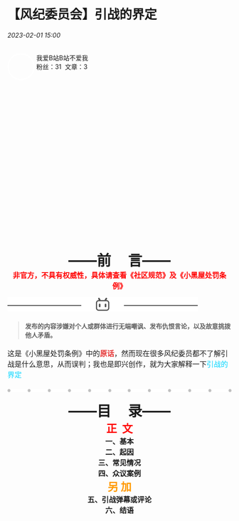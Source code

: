 <head>
    <style>
        .round_icon{
            width: 55px;
            height: 55px;
            border: 3px solid white;
            border-radius: 50%;
            overflow: hidden;
        }
        .p1{
            position: absolute;
            top: 15%;
            left: 20%;
        }
        
    img{
        width: 100%;
    }
</style>
</head>


# 【风纪委员会】引战的界定
###### 2023-02-01 15:00
<div class="round_icon" style="float: left">
  <img src="https://qg46.github.io/bilibili/article/mgid1/80715188684ffe0a179f0d54b6a11c9508a8a77d.jpg" alt="">
</div>
<div>
  <p> &nbsp;我爱B站B站不爱我<br> &nbsp;粉丝：31&nbsp;&nbsp;文章：3</p>
    </div>


<br>
<div>
<div style="width:550px;height:370px;border-radius:4px;">
    <div style="background-image: url(&quot;https://qg46.github.io/bilibili/article/mgid1/151c4482280b34e914c51fccfe5b857cff8d61c6.jpg%401320w_740h.webp&quot;); border-radius: 4px;height:1em;"></div>
</div>
    </div>


<div align="center">
<strong><font size="6">——前     言——</font></strong><br>
    <strong><font size="3" color="red">非官方，不具有权威性，具体请查看《社区规范》及《小黑屋处罚条例》</font></strong><br>
    </div>
  
![](https://raw.githubusercontent.com/qg46/bilibili/main/_res/4adb9255ada5b97061e610b682b8636764fe50ed.png)
> #### 发布的内容涉嫌对个人或群体进行无端嘲讽、发布仇恨言论，以及故意挑拨他人矛盾。
 
 <span style="font-size:16px;">这是《小黑屋处罚条例》中的</span><strong><span style="color:#E53333;font-size:16px;">原话</span></strong><span style="font-size:16px;">，然而现在很多风纪委员都不了解引战是什么意思，从而误判；我也是即兴创作，就为大家解释一下<span style="color:#00D5FF;">引战的界定</span></span><br>
  
 ![](https://raw.githubusercontent.com/qg46/bilibili/main/_res/71bf2cd56882a2e97f8b3477c9256f8b09f361d3.png)
 
<div align="center">
<strong><font size="6">——目     录——</font></strong><br>
    <strong><font size="5" color="red">正  文</font></strong><br>
    <strong><font size="3">一、基本</font></strong><br>
    <strong><font size="3">二、起因</font></strong><br>
    <strong><font size="3">三、常见情况</font></strong><br>
    <strong><font size="3">四、众议案例</font></strong><br>
    <strong><font size="5" color="#FF9900">另  加</font></strong><br>
    <strong><font size="3">五、引战弹幕或评论</font></strong><br>
    <strong><font size="3">六、结语</font></strong><br>
    </div>
